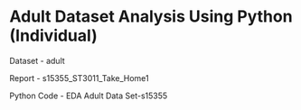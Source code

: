 # Adult Dataset Analysis Using Python (Individual)

Dataset - adult

Report - s15355_ST3011_Take_Home1

Python Code - EDA Adult Data Set-s15355
